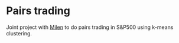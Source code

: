 # Pairs trading
Joint project with [Milen](https://github.com/Ferev) to do pairs trading in S&P500 using k-means clustering.

